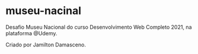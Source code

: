 # museu-nacinal
 Desafio Museu Nacional do curso Desenvolvimento Web Completo 2021, na plataforma @Udemy.
 
 Criado por Jamilton Damasceno.
